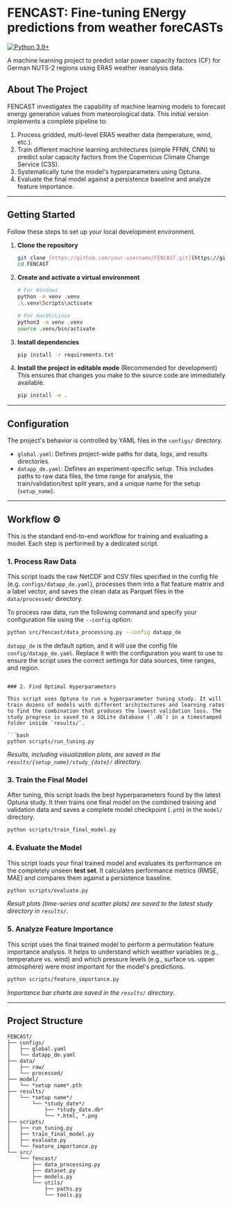 # FENCAST: Fine-tuning ENergy predictions from weather foreCASTs

[![Python 3.9+](https://img.shields.io/badge/python-3.9+-blue.svg)](https://www.python.org/downloads/)

A machine learning project to predict solar power capacity factors (CF) for German NUTS-2 regions using ERA5 weather reanalysis data.

## About The Project

FENCAST investigates the capability of machine learning models to forecast energy generation values from meteorological data. This initial version implements a complete pipeline to:
1.  Process gridded, multi-level ERA5 weather data (temperature, wind, etc.).
2.  Train different machine learning architectures (simple FFNN, CNN) to predict solar capacity factors from the Copernicus Climate Change Service (C3S).
3.  Systematically tune the model's hyperparameters using Optuna.
4.  Evaluate the final model against a persistence baseline and analyze feature importance.

---
## Getting Started

Follow these steps to set up your local development environment.

1.  **Clone the repository**
    ```bash
    git clone [https://github.com/your-username/FENCAST.git](https://github.com/your-username/FENCAST.git)
    cd FENCAST
    ```

2.  **Create and activate a virtual environment**
    ```bash
    # For Windows
    python -m venv .venv
    .\.venv\Scripts\activate

    # For macOS/Linux
    python3 -m venv .venv
    source .venv/bin/activate
    ```

3.  **Install dependencies**
    ```bash
    pip install -r requirements.txt
    ```

4.  **Install the project in editable mode** (Recommended for development)
    This ensures that changes you make to the source code are immediately available.
    ```bash
    pip install -e .
    ```

---
## Configuration

The project's behavior is controlled by YAML files in the `configs/` directory.

* `global.yaml`: Defines project-wide paths for data, logs, and results directories.
* `datapp_de.yaml`: Defines an experiment-specific setup. This includes paths to raw data files, the time range for analysis, the train/validation/test split years, and a unique name for the setup (`setup_name`).

---
## Workflow ⚙️

This is the standard end-to-end workflow for training and evaluating a model. Each step is performed by a dedicated script.

### 1. Process Raw Data

This script loads the raw NetCDF and CSV files specified in the config file (e.g. `configs/datapp_de.yaml`), processes them into a flat feature matrix and a label vector, and saves the clean data as Parquet files in the `data/processed/` directory.

To process raw data, run the following command and specify your configuration file using the `--config` option:

```bash
python src/fencast/data_processing.py --config datapp_de
```

`datapp_de` is the default option, and it will use the config file `config/datapp_de.yaml`. Replace it with the configuration you want to use to ensure the script uses the correct settings for data sources, time ranges, and region.
```

### 2. Find Optimal Hyperparameters

This script uses Optuna to run a hyperparameter tuning study. It will train dozens of models with different architectures and learning rates to find the combination that produces the lowest validation loss. The study progress is saved to a SQLite database (`.db`) in a timestamped folder inside `results/`.

```bash
python scripts/run_tuning.py
```
*Results, including visualization plots, are saved in the `results/{setup_name}/study_{date}/` directory.*

### 3. Train the Final Model

After tuning, this script loads the best hyperparameters found by the latest Optuna study. It then trains one final model on the combined training and validation data and saves a complete model checkpoint (`.pth`) in the `model/` directory.

```bash
python scripts/train_final_model.py
```

### 4. Evaluate the Model

This script loads your final trained model and evaluates its performance on the completely unseen **test set**. It calculates performance metrics (RMSE, MAE) and compares them against a persistence baseline.

```bash
python scripts/evaluate.py
```
*Result plots (time-series and scatter plots) are saved to the latest study directory in `results/`.*

### 5. Analyze Feature Importance

This script uses the final trained model to perform a permutation feature importance analysis. It helps to understand which weather variables (e.g., temperature vs. wind) and which pressure levels (e.g., surface vs. upper atmosphere) were most important for the model's predictions.

```bash
python scripts/feature_importance.py
```
*Importance bar charts are saved in the `results/` directory.*

---
## Project Structure

```
FENCAST/
├── configs/
│   ├── global.yaml
│   └── datapp_de.yaml
├── data/
│   ├── raw/
│   └── processed/
├── model/
│   └── *setup name*.pth
├── results/
│   └── *setup name*/
│       └── *study_date*/
│           ├── *study_date.db*
│           └── *.html, *.png
├── scripts/
│   ├── run_tuning.py
│   ├── train_final_model.py
│   ├── evaluate.py
│   └── feature_importance.py
└── src/
    └── fencast/
        ├── data_processing.py
        ├── dataset.py
        ├── models.py
        └── utils/
            ├── paths.py
            └── tools.py
```